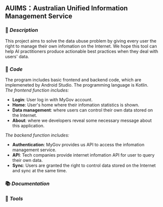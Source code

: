 ## AUIMS：Australian Unified Information Management Service

### :memo: *Description*
This project aims to solve the data ubuse problem by giving every user the right to manage their own infomation on the Internet. We hope this tool can help AI practitioners produce actionable best practices when they deal with users' data.

### :hammer: *Code*  
The program includes basic frontend and backend code, which are implemeneted by Android Studio. The programming language is Kotlin.  
*The frontend function includes:* 
- **Login**: User log in with MyGov account.  
- **Home**: User's home where their infomation statistics is shown.  
- **Data management**: where users can control their own data stored on the Internet.  
- **About**: where we developers reveal some necessary message about this application.  

*The backend function includes:*   
- **Authentication**: MyGov provides us API to access the infomation management service.  
- **API**: Tech companies provide internet infomation API for user to query their own data.  
- **Sync**: Users are granted the right to control data stored on the Internet and sync at the same time.  

### :books: *Documentation*



### :wrench: *Tools*
